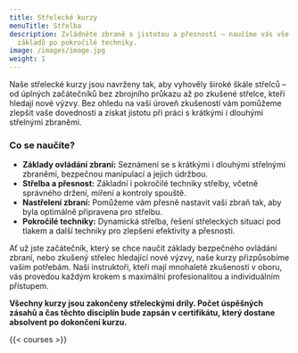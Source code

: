 ```yaml
---
title: Střelecké kurzy
menuTitle: Střelba
description: Zvládněte zbraně s jistotou a přesností – naučíme vás vše od
  základů po pokročilé techniky.
image: /images/image.jpg
weight: 1
---
```


Naše střelecké kurzy jsou navrženy tak, aby vyhověly široké škále střelců – od úplných začátečníků bez zbrojního průkazu až po zkušené střelce, kteří hledají nové výzvy. Bez ohledu na vaši úroveň zkušeností vám pomůžeme zlepšit vaše dovednosti a získat jistotu při práci s krátkými i dlouhými střelnými zbraněmi.

### Co se naučíte?

- **Základy ovládání zbraní:** Seznámení se s krátkými i dlouhými střelnými zbraněmi, bezpečnou manipulací a jejich údržbou.
- **Střelba a přesnost:** Základní i pokročilé techniky střelby, včetně správného držení, míření a kontroly spouště.
- **Nastřelení zbraní:** Pomůžeme vám přesně nastavit vaši zbraň tak, aby byla optimálně připravena pro střelbu.
- **Pokročilé techniky:** Dynamická střelba, řešení střeleckých situací pod tlakem a další techniky pro zlepšení efektivity a přesnosti.

Ať už jste začátečník, který se chce naučit základy bezpečného ovládání zbraní, nebo zkušený střelec hledající nové výzvy, naše kurzy přizpůsobíme vašim potřebám. Naši instruktoři, kteří mají mnohaleté zkušenosti v oboru, vás provedou každým krokem s maximální profesionalitou a individuálním přístupem.

**Všechny kurzy jsou zakončeny střeleckými drily. Počet úspěšných zásahů a čas těchto disciplín bude zapsán v certifikátu, který dostane absolvent po dokončení kurzu.**

{{< courses >}}
